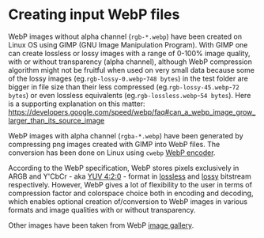 Creating input WebP files
========================

WebP images without alpha channel (`rgb-*.webp`) have been created on Linux OS using GIMP (GNU Image
Manipulation Program). With GIMP one can create lossless or lossy images with a range of 0-100% image quality,
with or without transparency (alpha channel), although WebP compression algorithm might not be fruitful
when used on very small data because some of the lossy images (eg.`rgb-lossy-0.webp`-`748 bytes`)
in the test folder are bigger in file size than their less compressed (eg.`rgb-lossy-45.webp`-`72 bytes`)
or even lossless equivalents (eg.`rgb-lossless.webp`-`54 bytes`).
Here is a supporting explanation on this matter:
https://developers.google.com/speed/webp/faq#can_a_webp_image_grow_larger_than_its_source_image

WebP images with alpha channel (`rgba-*.webp`) have been generated by compressing png images created with GIMP
into WebP files. The conversion has been done on Linux using `cwebp` [WebP encoder](
https://developers.google.com/speed/webp/docs/cwebp).

According to the WebP specification, WebP stores pixels exclusively in ARGB
and Y'CbCr - aka [YUV 4:2:0](https://datatracker.ietf.org/doc/html/rfc6386#section-2) - format
in [lossless](https://developers.google.com/speed/webp/docs/webp_lossless_bitstream_specification)
and [lossy](https://developers.google.com/speed/webp/faq#what_color_spaces_does_the_webp_format_support)
bitstream respectively. However, WebP gives a lot of flexibility to the user in terms of compression factor
and colorspace choice both in encoding and decoding, which enables optional creation of/conversion to WebP
images in various formats and image qualities with or without transparency.

Other images have been taken from WebP [image gallery](https://developers.google.com/speed/webp/gallery).
